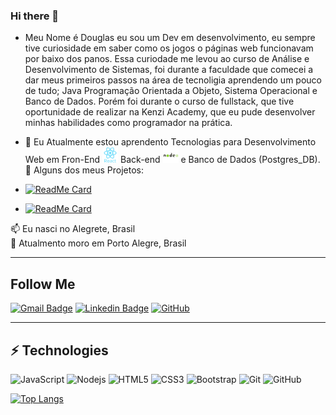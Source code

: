 ### Hi there 👋

- Meu Nome é Douglas eu sou um Dev em desenvolvimento, eu sempre tive curiosidade 
em saber como os jogos o páginas web funcionavam por baixo dos panos. Essa curiodade me levou ao curso de Análise e Desenvolvimento de Sistemas, foi durante a faculdade que comecei a dar meus primeiros passos na área de tecnoligia aprendendo um pouco de tudo; Java Programação Orientada a Objeto, Sistema Operacional e Banco de Dados. Porém foi durante o curso de fullstack, que tive oportunidade de realizar na Kenzi Academy, que eu pude desenvolver minhas habilidades como programador na prática.

- 🌱 Eu Atualmente estou aprendento Tecnologias para Desenvolvimento Web em Fron-End <img src="https://raw.githubusercontent.com/devicons/devicon/master/icons/react/react-original-wordmark.svg" alt="react" width="25" height="25" /> Back-end <img src="https://raw.githubusercontent.com/devicons/devicon/master/icons/nodejs/nodejs-original-wordmark.svg" alt="nodejs" width="25" height="25" />
 e Banco de Dados (Postgres_DB).
🚀 Alguns dos meus Projetos:

- [![ReadMe Card](https://github-readme-stats.vercel.app/api/pin/?username=elefantinhos2&repo=projeto-NetFlix)](https://github.com/elefantinhos2/projeto-NetFlix)

- [![ReadMe Card](https://github-readme-stats.vercel.app/api/pin/?username=elefantinhos2&repo=projeto-rede-social)](https://elefantinhos2.github.io/projeto-rede-social/)

<!-- 🔭 I’m currently working on a Project in Angular and another Project with MongoDb and NodeJS:

[![ReadMe Card](https://github-readme-stats.vercel.app/api/pin/?username=minoveaz&repo=angular-web-portfolio)](https://github.com/minoveaz/angular-web-portfolio)

[![ReadMe Card](https://github-readme-stats.vercel.app/api/pin/?username=minoveaz&repo=node-app)](https://github.com/minoveaz/node-app)-->


<!--  🤖 I work in Deloitte Robotics Spain

- :bar_chart: I love Stats and make cool Dashboards-->

<p> 
📫  Eu nasci no Alegrete, Brasil  
<br>
📌  Atualmento moro em Porto Alegre, Brasil 
</p>

<hr>

## Follow Me


[![Gmail Badge](https://img.shields.io/badge/-douglasramires01@gmail.com-c14438?style=flat-square&logo=Gmail&logoColor=white&link=mailto:douglasramires01@gmail.com)](mailto:douglasramires01@gmail.com)
[![Linkedin Badge](https://img.shields.io/badge/-douglasramires-blue?style=flat-square&logo=Linkedin&logoColor=white&link=https://www.linkedin.com/in/douglasramires/)](https://www.linkedin.com/in/douglasramires/)
[![GitHub](https://img.shields.io/badge/-GitHub-181717?style=flat-square&logo=github&logoColor=white&link=https://github.com/elefantinhos2)](https://github.com/elefantinhos2)

<hr>

## ⚡ Technologies

![JavaScript](https://img.shields.io/badge/-JavaScript-black?style=flat-square&logo=javascript)
![Nodejs](https://img.shields.io/badge/-Nodejs-black?style=flat-square&logo=Node.js)
![HTML5](https://img.shields.io/badge/-HTML5-E34F26?style=flat-square&logo=html5&logoColor=white)
![CSS3](https://img.shields.io/badge/-CSS3-1572B6?style=flat-square&logo=css3)
![Bootstrap](https://img.shields.io/badge/-Bootstrap-563D7C?style=flat-square&logo=bootstrap)
![Git](https://img.shields.io/badge/-Git-black?style=flat-square&logo=git)
![GitHub](https://img.shields.io/badge/-GitHub-181717?style=flat-square&logo=github)

[![Top Langs](https://github-readme-stats.vercel.app/api/top-langs/?username=elefantinhos2&layout=compact)](https://github.com/anuraghazra/github-readme-stats)

<!--
**elefantinhos2/elefantinhos2** is a ✨ _special_ ✨ repository because its `README.md` (this file) appears on your GitHub profile.

Here are some ideas to get you started:

- 🔭 I’m currently working on ...
- 🌱 I’m currently learning ...
- 👯 I’m looking to collaborate on ...
- 🤔 I’m looking for help with ...
- 💬 Ask me about ...
- 📫 How to reach me: ...
- 😄 Pronouns: ...
- ⚡ Fun fact: ...
-->
